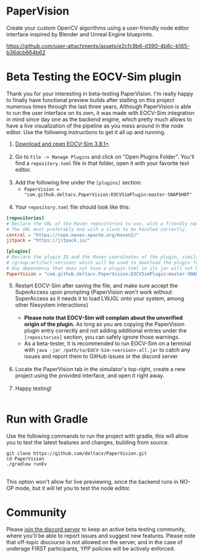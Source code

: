 # PaperVision

Create your custom OpenCV algorithms using a user-friendly node editor interface inspired by Blender and Unreal Engine blueprints.

https://github.com/user-attachments/assets/e2cfc9b6-d390-4b8c-b165-b36dcb664b62

# Beta Testing the EOCV-Sim plugin

Thank you for your interesting in beta-testing PaperVision. I'm really happy to finally have functional preview builds after stalling on this project numerous times through the last three years,
Although PaperVision is able to run the user interface on its own, it was made with EOCV-Sim integration in mind since day one as the backend engine, which pretty much allows to have a live visualization of the pipeline as you mess around in the node editor. Use the following instructions to get it all up and running.

1. [Download and open EOCV-Sim 3.8.1+](https://docs.deltacv.org/eocv-sim/downloading-eocv-sim).<br><br>
2. Go to `File -> Manage Plugins` and click on "Open Plugins Folder". You'll find a `repository.toml` file in that folder, open it with your favorite text editor.<br><br>
3. Add the following line under the `[plugins]` section:
   - `PaperVision = "com.github.deltacv.PaperVision:EOCVSimPlugin:master-SNAPSHOT"`<br><br>
4. Your `repository.toml` file should look like this:
```toml
[repositories]
# Declare the URL of the Maven repositories to use, with a friendly name.
# The URL must preferably end with a slash to be handled correctly.
central = "https://repo.maven.apache.org/maven2/"
jitpack = "https://jitpack.io/"

[plugins]
# Declare the plugin ID and the Maven coordinates of the plugin, similar to how you do it in Gradle.
# (group:artifact:version) which will be used to download the plugin from one of Maven repositories.
# Any dependency that does not have a plugin.toml in its jar will not be considered after download.
PaperVision = "com.github.deltacv.PaperVision:EOCVSimPlugin:master-SNAPSHOT"
```
5. Restart EOCV-Sim after saving the file, and make sure accept the SuperAccess upon prompting (PaperVision won't work without SuperAccess as it needs it to load LWJGL onto your system, among other filesystem interactions)<br><br>
   - **Please note that EOCV-Sim will complain about the unverified origin of the plugin.** As long as you are copying the PaperVision plugin entry correctly and not adding additional entries under the `[repositories]` section, you can safely ignore those warnings.
   - As a beta-tester, it is recommended to run EOCV-Sim on a terminal with `java -jar /path/to/EOCV-Sim-<version>-all.jar` to catch any issues and report them to GitHub issues or the discord server<br><br>
6. Locate the PaperVision tab in the simulator's top-right, create a new project using the provided interface, and open it right away.<br><br>
7. Happy testing!<br><br>

# Run with Gradle

Use the following commands to run the project with gradle, this will allow you to test the latest features and changes, building from source.
<br>

```shell
git clone https://github.com/deltacv/PaperVision.git
cd PaperVision
./gradlew runEv
```

<br>This option won't allow for live previewing, since the backend runs in NO-OP mode, but it will let you to test the node editor.

# Community

Please [join the discord server](https://discord.gg/A3RMYzf6DA) to keep an active beta testing community, where you'll be able to report issues and suggest new features. Please note that off-topic discourse is not allowed on the server, and in the case of underage FIRST participants, YPP policies will be actively enforced.
